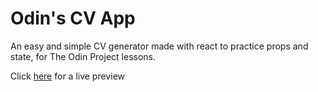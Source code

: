 # Odin's CV App

An easy and simple CV generator made with react to practice props and state, for The Odin Project lessons.

Click [here](https://fabulous-taiyaki-2299d2.netlify.app/) for a live preview
